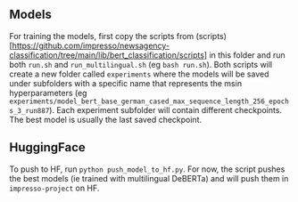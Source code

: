 ## Models

For training the models, first copy the scripts from (scripts)[https://github.com/impresso/newsagency-classification/tree/main/lib/bert_classification/scripts] in this folder and run both `run.sh` and `run_multilingual.sh` (eg `bash run.sh`). Both scripts will create a new folder called `experiments` where the models will be saved under subfolders with a specific name that represents the msin hyperparameters (eg `experiments/model_bert_base_german_cased_max_sequence_length_256_epochs_3_run887`). Each experiment subfolder will contain different checkpoints. The best model is usually the last saved checkpoint.

## HuggingFace

To push to HF, run `python push_model_to_hf.py`. For now, the script pushes the best models (ie trained with multilingual DeBERTa) and will push them in `impresso-project` on HF.
